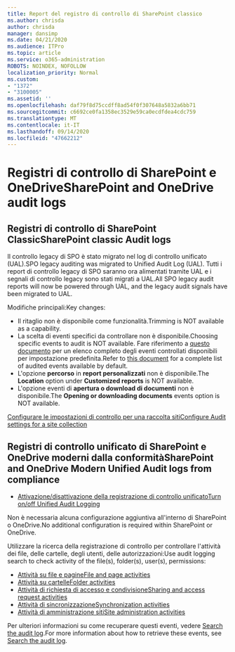 ```yaml
---
title: Report del registro di controllo di SharePoint classico
ms.author: chrisda
author: chrisda
manager: dansimp
ms.date: 04/21/2020
ms.audience: ITPro
ms.topic: article
ms.service: o365-administration
ROBOTS: NOINDEX, NOFOLLOW
localization_priority: Normal
ms.custom:
- "1372"
- "3100005"
ms.assetid: ''
ms.openlocfilehash: daf79f8d75ccdff8ad54f0f307648a5832a6bb71
ms.sourcegitcommit: c6692ce0fa1358ec3529e59ca0ecdfdea4cdc759
ms.translationtype: MT
ms.contentlocale: it-IT
ms.lasthandoff: 09/14/2020
ms.locfileid: "47662212"
---
```

# <a name="sharepoint-and-onedrive-audit-logs"></a><span data-ttu-id="adc8a-102">Registri di controllo di SharePoint e OneDrive</span><span class="sxs-lookup"><span data-stu-id="adc8a-102">SharePoint and OneDrive audit logs</span></span>

## <a name="sharepoint-classic-audit-logs"></a><span data-ttu-id="adc8a-103">Registri di controllo di SharePoint Classic</span><span class="sxs-lookup"><span data-stu-id="adc8a-103">SharePoint classic Audit logs</span></span>

<span data-ttu-id="adc8a-104">Il controllo legacy di SPO è stato migrato nel log di controllo unificato (UAL).</span><span class="sxs-lookup"><span data-stu-id="adc8a-104">SPO legacy auditing was migrated to Unified Audit Log (UAL).</span></span> <span data-ttu-id="adc8a-105">Tutti i report di controllo legacy di SPO saranno ora alimentati tramite UAL e i segnali di controllo legacy sono stati migrati a UAL.</span><span class="sxs-lookup"><span data-stu-id="adc8a-105">All SPO legacy audit reports will now be powered through UAL, and the legacy audit signals have been migrated to UAL.</span></span>

<span data-ttu-id="adc8a-106">Modifiche principali:</span><span class="sxs-lookup"><span data-stu-id="adc8a-106">Key changes:</span></span>

* <span data-ttu-id="adc8a-107">Il ritaglio non è disponibile come funzionalità.</span><span class="sxs-lookup"><span data-stu-id="adc8a-107">Trimming is NOT available as a capability.</span></span>
* <span data-ttu-id="adc8a-108">La scelta di eventi specifici da controllare non è disponibile.</span><span class="sxs-lookup"><span data-stu-id="adc8a-108">Choosing specific events to audit is NOT available.</span></span> <span data-ttu-id="adc8a-109">Fare riferimento a [questo documento](https://docs.microsoft.com/microsoft-365/compliance/search-the-audit-log-in-security-and-compliance) per un elenco completo degli eventi controllati disponibili per impostazione predefinita.</span><span class="sxs-lookup"><span data-stu-id="adc8a-109">Refer to [this document](https://docs.microsoft.com/microsoft-365/compliance/search-the-audit-log-in-security-and-compliance) for a complete list of audited events available by default.</span></span>
* <span data-ttu-id="adc8a-110">L'opzione **percorso** in **report personalizzati** non è disponibile.</span><span class="sxs-lookup"><span data-stu-id="adc8a-110">The **Location** option under **Customized reports** is NOT available.</span></span>
* <span data-ttu-id="adc8a-111">L'opzione eventi di **apertura o download di documenti** non è disponibile.</span><span class="sxs-lookup"><span data-stu-id="adc8a-111">The **Opening or downloading documents** events option is NOT available.</span></span>

[<span data-ttu-id="adc8a-112">Configurare le impostazioni di controllo per una raccolta siti</span><span class="sxs-lookup"><span data-stu-id="adc8a-112">Configure Audit settings for a site collection</span></span>](https://support.office.com/article/Configure-audit-settings-for-a-site-collection-A9920C97-38C0-44F2-8BCB-4CF1E2AE22D2)

## <a name="sharepoint-and-onedrive-modern-unified-audit-logs-from-compliance"></a><span data-ttu-id="adc8a-113">Registri di controllo unificato di SharePoint e OneDrive moderni dalla conformità</span><span class="sxs-lookup"><span data-stu-id="adc8a-113">SharePoint and OneDrive Modern Unified Audit logs from compliance</span></span>

* [<span data-ttu-id="adc8a-114">Attivazione/disattivazione della registrazione di controllo unificato</span><span class="sxs-lookup"><span data-stu-id="adc8a-114">Turn on/off Unified Audit Logging</span></span>](https://docs.microsoft.com/microsoft-365/compliance/turn-audit-log-search-on-or-off) 

<span data-ttu-id="adc8a-115">Non è necessaria alcuna configurazione aggiuntiva all'interno di SharePoint o OneDrive.</span><span class="sxs-lookup"><span data-stu-id="adc8a-115">No additional configuration is required within SharePoint or OneDrive.</span></span>

<span data-ttu-id="adc8a-116">Utilizzare la ricerca della registrazione di controllo per controllare l'attività dei file, delle cartelle, degli utenti, delle autorizzazioni:</span><span class="sxs-lookup"><span data-stu-id="adc8a-116">Use audit logging search to check activity of the file(s), folder(s), user(s), permissions:</span></span>

* [<span data-ttu-id="adc8a-117">Attività su file e pagine</span><span class="sxs-lookup"><span data-stu-id="adc8a-117">File and page activities</span></span>](https://docs.microsoft.com/microsoft-365/compliance/search-the-audit-log-in-security-and-compliance)
* [<span data-ttu-id="adc8a-118">Attività su cartelle</span><span class="sxs-lookup"><span data-stu-id="adc8a-118">Folder activities</span></span>](https://docs.microsoft.com/microsoft-365/compliance/search-the-audit-log-in-security-and-compliance#folder-activities)
* [<span data-ttu-id="adc8a-119">Attività di richiesta di accesso e condivisione</span><span class="sxs-lookup"><span data-stu-id="adc8a-119">Sharing and access request activities</span></span>](https://docs.microsoft.com/microsoft-365/compliance/search-the-audit-log-in-security-and-compliance#sharing-and-access-request-activities)
* [<span data-ttu-id="adc8a-120">Attività di sincronizzazione</span><span class="sxs-lookup"><span data-stu-id="adc8a-120">Synchronization activities</span></span>](https://docs.microsoft.com/microsoft-365/compliance/search-the-audit-log-in-security-and-compliance#synchronization-activities)
* [<span data-ttu-id="adc8a-121">Attività di amministrazione siti</span><span class="sxs-lookup"><span data-stu-id="adc8a-121">Site administration activities</span></span>](https://docs.microsoft.com/microsoft-365/compliance/search-the-audit-log-in-security-and-compliance#site-administration-activities)

<span data-ttu-id="adc8a-122">Per ulteriori informazioni su come recuperare questi eventi, vedere [Search the audit log](https://docs.microsoft.com/microsoft-365/compliance/search-the-audit-log-in-security-and-compliance#search-the-audit-log).</span><span class="sxs-lookup"><span data-stu-id="adc8a-122">For more information about how to retrieve these events, see [Search the audit log](https://docs.microsoft.com/microsoft-365/compliance/search-the-audit-log-in-security-and-compliance#search-the-audit-log).</span></span>
